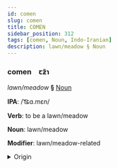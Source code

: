```yaml
---
id: comen
slug: comen
title: COMEN
sidebar_position: 312
tags: [comen, Noun, Indo-Iranian]
description: lawn/meadow § Noun
---
```


### comen&emsp;<span kind="abugida">ꞇƶ̃ɿ</span>

*lawn/meadow* **§** [Noun](../../tags/Noun)

**IPA**: /ˈt͡ɕɑ.mɛn/

**Verb**: to be a lawn/meadow

**Noun**: lawn/meadow

**Modifier**: lawn/meadow-related

<details>
    <summary>Origin</summary>
    Persian چمن čaman [t͡ʃʰä.mǽn]<br/>
    <em>Indo-Iranian Language Family</em>
</details>